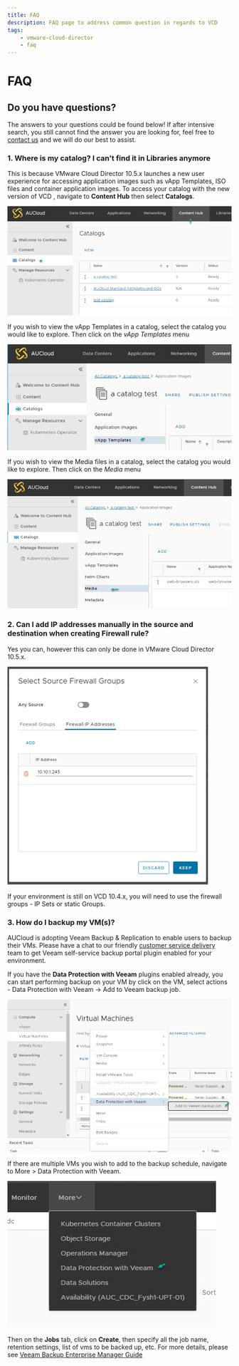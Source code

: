 ```yaml
---
title: FAQ
description: FAQ page to address common question in regards to VCD
tags:
    - vmware-cloud-director
    - faq
---
```




# 											FAQ



## Do you have questions?

The answers to your questions could be found below! If after intensive search, you still cannot find the answer you are looking for, feel free to [contact us](mailto:support@aucloud.com.au) and we will do our best to assist.



### 1. Where is my catalog? I can't find it in Libraries anymore

   This is because VMware Cloud Director 10.5.x launches a new user experience for accessing application images such as vApp Templates, ISO files and container application images. To access your catalog with the new version of VCD , navigate to **Content Hub** then select **Catalogs**.

   ![Catalogs](./Catalogs/assets/nav_contenthub_catalogs.png)

   If you wish to view the vApp Templates in a catalog, select the catalog you would like to explore. Then click on the *vApp Templates* menu

   ![vApp Templates](./assets/nav_vapp_template.png)

   If you wish to view the Media files in a catalog, select the catalog you would like to explore. Then click on the *Media* menu

   ![Media Files](./assets/nav_media.png)



### 2. Can I add IP addresses manually in the source and destination when creating Firewall rule?


Yes you can, however this can only be done in VMware Cloud Director 10.5.x.

![FW Source](./assets/fw_source.png)

If your environment is still on VCD 10.4.x, you will need to use the firewall groups - IP Sets or static Groups.  




### 3. How do I backup my VM(s)?

AUCloud is adopting Veeam Backup & Replication to enable users to backup their VMs. Please have a chat to our friendly [customer service delivery](mailto:sales@aucloud.com.au) team to get Veeam self-service backup portal plugin enabled for your environment. 

If you have the **Data Protection with Veeam** plugins enabled already, you can start performing backup on your VM by click on the VM, select actions - Data Protection with Veeam -> Add to Veeam backup job. 

![VM backup](./assets/vm-backup.png)


If there are multiple VMs you wish to add to the backup schedule, navigate to More > Data Protection with Veeam. 

![Nav Veeam](./assets/nav-veeam-backup.png)

Then on the **Jobs** tab, click on **Create**, then specify all the job name, retention settings, list of vms to be backed up, etc. 
For more details, please see [Veeam Backup Enterprise Manager Guide](https://helpcenter.veeam.com/docs/backup/em/cd_creating_jobs.html?ver=120)

​        